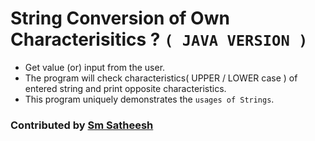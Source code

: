 # String Conversion of Own Characterisitics ? `( JAVA VERSION )`

* Get value (or) input from the user.
* The program will check characteristics( UPPER / LOWER case ) of entered string and print opposite characteristics.
* This program uniquely demonstrates the `usages of Strings`.

### Contributed by [Sm Satheesh](https://github.com/smsatheesh)
